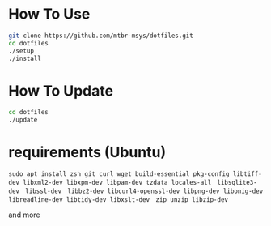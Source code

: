 # How To Use

```bash
git clone https://github.com/mtbr-msys/dotfiles.git
cd dotfiles
./setup
./install
```

# How To Update

```bash
cd dotfiles
./update
```

# requirements (Ubuntu)

```
sudo apt install zsh git curl wget build-essential pkg-config libtiff-dev libxml2-dev libxpm-dev libpam-dev tzdata locales-all　libsqlite3-dev　libssl-dev　libbz2-dev libcurl4-openssl-dev libpng-dev libonig-dev libreadline-dev libtidy-dev libxslt-dev　zip unzip libzip-dev
```

and more
